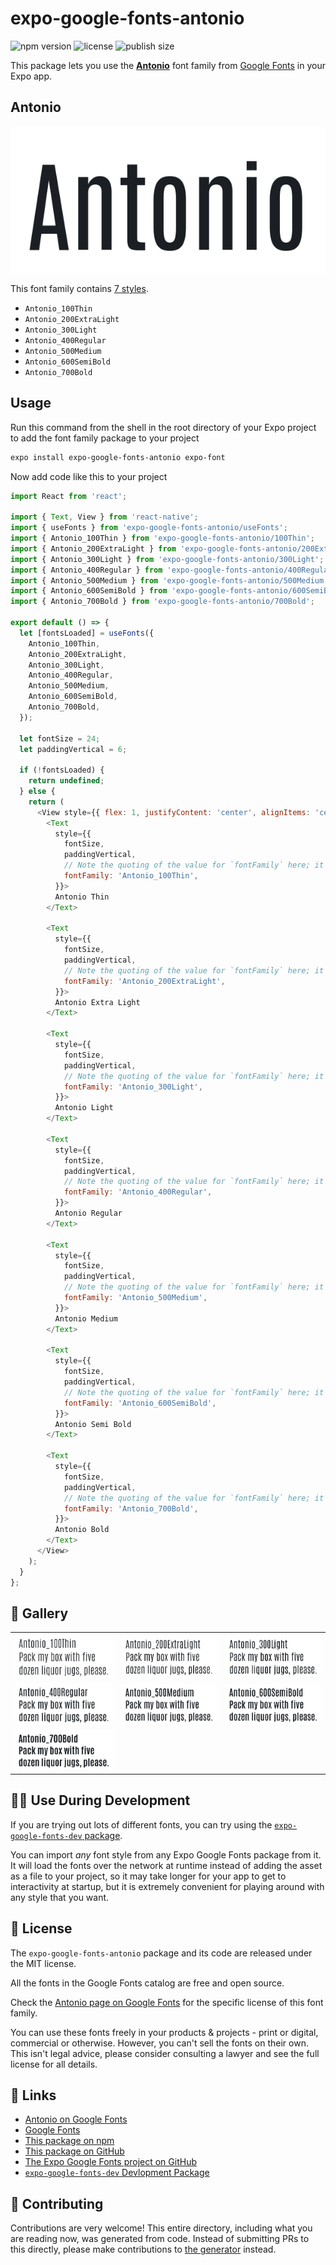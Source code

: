 # expo-google-fonts-antonio

![npm version](https://flat.badgen.net/npm/v/expo-google-fonts-antonio)
![license](https://flat.badgen.net/github/license/expo/google-fonts)
![publish size](https://flat.badgen.net/packagephobia/install/expo-google-fonts-antonio)

This package lets you use the [**Antonio**](https://fonts.google.com/specimen/Antonio) font family from [Google Fonts](https://fonts.google.com/) in your Expo app.

## Antonio

![Antonio](./font-family.png)

This font family contains [7 styles](#-gallery).

- `Antonio_100Thin`
- `Antonio_200ExtraLight`
- `Antonio_300Light`
- `Antonio_400Regular`
- `Antonio_500Medium`
- `Antonio_600SemiBold`
- `Antonio_700Bold`

## Usage

Run this command from the shell in the root directory of your Expo project to add the font family package to your project
```sh
expo install expo-google-fonts-antonio expo-font
```

Now add code like this to your project
```js
import React from 'react';

import { Text, View } from 'react-native';
import { useFonts } from 'expo-google-fonts-antonio/useFonts';
import { Antonio_100Thin } from 'expo-google-fonts-antonio/100Thin';
import { Antonio_200ExtraLight } from 'expo-google-fonts-antonio/200ExtraLight';
import { Antonio_300Light } from 'expo-google-fonts-antonio/300Light';
import { Antonio_400Regular } from 'expo-google-fonts-antonio/400Regular';
import { Antonio_500Medium } from 'expo-google-fonts-antonio/500Medium';
import { Antonio_600SemiBold } from 'expo-google-fonts-antonio/600SemiBold';
import { Antonio_700Bold } from 'expo-google-fonts-antonio/700Bold';

export default () => {
  let [fontsLoaded] = useFonts({
    Antonio_100Thin,
    Antonio_200ExtraLight,
    Antonio_300Light,
    Antonio_400Regular,
    Antonio_500Medium,
    Antonio_600SemiBold,
    Antonio_700Bold,
  });

  let fontSize = 24;
  let paddingVertical = 6;

  if (!fontsLoaded) {
    return undefined;
  } else {
    return (
      <View style={{ flex: 1, justifyContent: 'center', alignItems: 'center' }}>
        <Text
          style={{
            fontSize,
            paddingVertical,
            // Note the quoting of the value for `fontFamily` here; it expects a string!
            fontFamily: 'Antonio_100Thin',
          }}>
          Antonio Thin
        </Text>

        <Text
          style={{
            fontSize,
            paddingVertical,
            // Note the quoting of the value for `fontFamily` here; it expects a string!
            fontFamily: 'Antonio_200ExtraLight',
          }}>
          Antonio Extra Light
        </Text>

        <Text
          style={{
            fontSize,
            paddingVertical,
            // Note the quoting of the value for `fontFamily` here; it expects a string!
            fontFamily: 'Antonio_300Light',
          }}>
          Antonio Light
        </Text>

        <Text
          style={{
            fontSize,
            paddingVertical,
            // Note the quoting of the value for `fontFamily` here; it expects a string!
            fontFamily: 'Antonio_400Regular',
          }}>
          Antonio Regular
        </Text>

        <Text
          style={{
            fontSize,
            paddingVertical,
            // Note the quoting of the value for `fontFamily` here; it expects a string!
            fontFamily: 'Antonio_500Medium',
          }}>
          Antonio Medium
        </Text>

        <Text
          style={{
            fontSize,
            paddingVertical,
            // Note the quoting of the value for `fontFamily` here; it expects a string!
            fontFamily: 'Antonio_600SemiBold',
          }}>
          Antonio Semi Bold
        </Text>

        <Text
          style={{
            fontSize,
            paddingVertical,
            // Note the quoting of the value for `fontFamily` here; it expects a string!
            fontFamily: 'Antonio_700Bold',
          }}>
          Antonio Bold
        </Text>
      </View>
    );
  }
};

```

## 🔡 Gallery


||||
|-|-|-|
|![Antonio_100Thin](.//100Thin/Antonio_100Thin.ttf.png)|![Antonio_200ExtraLight](.//200ExtraLight/Antonio_200ExtraLight.ttf.png)|![Antonio_300Light](.//300Light/Antonio_300Light.ttf.png)||
|![Antonio_400Regular](.//400Regular/Antonio_400Regular.ttf.png)|![Antonio_500Medium](.//500Medium/Antonio_500Medium.ttf.png)|![Antonio_600SemiBold](.//600SemiBold/Antonio_600SemiBold.ttf.png)||
|![Antonio_700Bold](.//700Bold/Antonio_700Bold.ttf.png)||||


## 👩‍💻 Use During Development

If you are trying out lots of different fonts, you can try using the [`expo-google-fonts-dev` package](https://github.com/freeboub/google-fonts/tree/master/font-packages/dev#readme).

You can import *any* font style from any Expo Google Fonts package from it. It will load the fonts
over the network at runtime instead of adding the asset as a file to your project, so it may take longer
for your app to get to interactivity at startup, but it is extremely convenient
for playing around with any style that you want.

## 📖 License

The `expo-google-fonts-antonio` package and its code are released under the MIT license.

All the fonts in the Google Fonts catalog are free and open source.

Check the [Antonio page on Google Fonts](https://fonts.google.com/specimen/Antonio) for the specific license of this font family.

You can use these fonts freely in your products & projects - print or digital, commercial or otherwise. However, you can't sell the fonts on their own. This isn't legal advice, please consider consulting a lawyer and see the full license for all details.

## 🔗 Links

- [Antonio on Google Fonts](https://fonts.google.com/specimen/Antonio)
- [Google Fonts](https://fonts.google.com/)
- [This package on npm](https://www.npmjs.com/package/expo-google-fonts-antonio)
- [This package on GitHub](https://github.com/freeboub/google-fonts/tree/master/font-packages/antonio)
- [The Expo Google Fonts project on GitHub](https://github.com/freeboub/google-fonts)
- [`expo-google-fonts-dev` Devlopment Package](https://github.com/freeboub/google-fonts/tree/master/font-packages/dev)

## 🤝 Contributing

Contributions are very welcome! This entire directory, including what you are reading now, was generated from code. Instead of submitting PRs to this directly, please make contributions to [the generator](https://github.com/freeboub/google-fonts/tree/master/packages/generator) instead.
